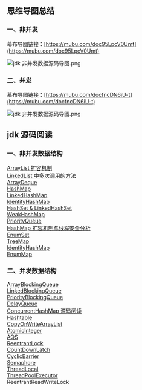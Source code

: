 ## 思维导图总结

### 一、非并发

幕布导图链接：[https://mubu.com/doc95LpcV0Umt](https://mubu.com/doc95LpcV0Umt)

![jdk 非并发数据源码导图.png](https://image-static.segmentfault.com/257/226/2572268264-5ce35445ab881_articlex)

### 二、并发

幕布导图链接：[https://mubu.com/docfncDN6iU-t](https://mubu.com/docfncDN6iU-t)

![jdk 非并发数据源码导图.png](https://image-static.segmentfault.com/292/677/2926773697-5ce3ca5498cb6_articlex)

## jdk 源码阅读

### 一、非并发数据结构

[ArrayList 扩容机制](notes/data-structure/ArrayList.md)<br>
[LinkedList 中多次调用的方法](notes/data-structure/LinkedList.md)<br>
[ArrayDeque](notes/data-structure/ArrayDeque.md)<br>
[HashMap](notes/data-structure/HashMap.md)<br>
[LinkedHashMap](notes/data-structure/LinkedHashMap.md)<br>
[IdentityHashMap](notes/data-structure/IdentityHashMap.md)<br>
[HashSet & LinkedHashSet](notes/data-structure/HashSet-LinkedHashSet.md)<br>
[WeakHashMap](notes/data-structure/WeakHashMap.md)<br>
[PriorityQueue](notes/data-structure/PriorityQueue.md)<br>
[HashMap 扩容机制与线程安全分析](notes/data-structure/HashMap%20扩容机制与线程安全分析.md)<br>
[EnumSet](notes/data-structure/EnumSet.md)<br>
[TreeMap](notes/data-structure/TreeMap.md)<br>
[IdentityHashMap](notes/data-structure/IdentityHashMap.md) <br>
[EnumMap](notes/data-structure/EnmuMap.md) <br>

### 二、并发数据结构

[ArrayBlockingQueue](notes/data-structure/ArrayBlockingQueue.md) <br>
[LinkedBlockingQueue](notes/data-structure/LinkedBlockingQueue.md) <br>
[PriorityBlockingQueue](notes/data-structure/PriorityBlockingQueue.md) <br>
[DelayQueue](notes/data-structure/DelayQueue.md) <br>
[ConcurrentHashMap 源码阅读](notes/data-structure/ConcurrentHashMap.md)<br>
[Hashtable](notes/data-structure/Hashtable.md) <br>
[CopyOnWriteArrayList](notes/data-structure/CopyOnWriteArrayList.md) <br>
[AtomicInteger](notes/data-structure/AtomicInteger.md)  <br>
[AQS](notes/data-structure/AQS.md) <br>
[ReentrantLock](notes/data-structure/ReentrantLock.md) <br>
[CountDownLatch](notes/data-structure/CountDownLatch.md) <br>
[CyclicBarrier](notes/data-structure/CyclicBarrier.md) <br>
[Semaphore](notes/data-structure/Semaphore.md) <br>
[ThreadLocal](notes/data-structure/ThreadLocal.md) <br>
[ThreadPoolExecutor](notes/data-structure/ThreadPoolExecutor.md) <br>
ReentrantReadWriteLock <br>

